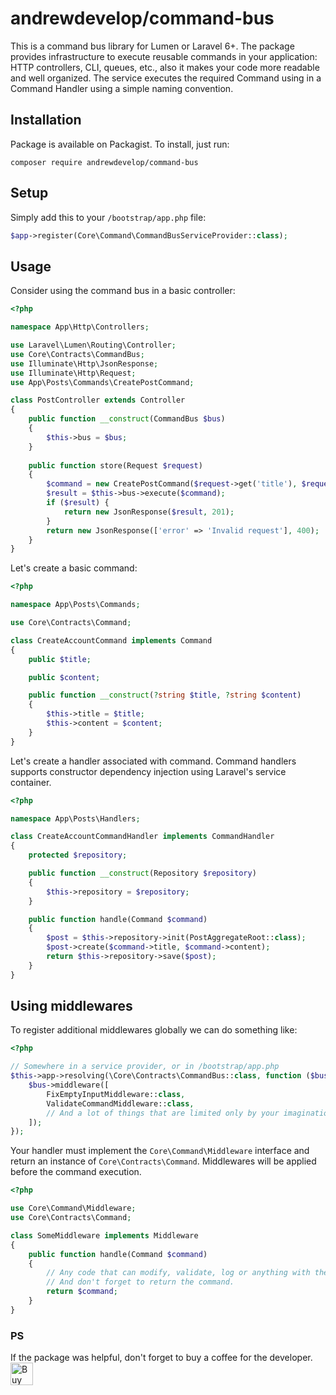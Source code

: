 # andrewdevelop/command-bus
This is a command bus library for Lumen or Laravel 6+. 
The package provides infrastructure to execute reusable commands in your application: HTTP controllers, CLI, queues, etc., also it makes your code more readable and well organized.
The service executes the required Command using in a Command Handler using a simple naming convention.

## Installation
Package is available on Packagist. To install, just run:
```text
composer require andrewdevelop/command-bus
```

## Setup
Simply add this to your `/bootstrap/app.php` file:
```php
$app->register(Core\Command\CommandBusServiceProvider::class);
```

## Usage
Consider using the command bus in a basic controller:
```php
<?php

namespace App\Http\Controllers;

use Laravel\Lumen\Routing\Controller; 
use Core\Contracts\CommandBus;
use Illuminate\Http\JsonResponse;
use Illuminate\Http\Request;
use App\Posts\Commands\CreatePostCommand;

class PostController extends Controller
{
    public function __construct(CommandBus $bus)
    {
        $this->bus = $bus;
    }
    
    public function store(Request $request)
    {
        $command = new CreatePostCommand($request->get('title'), $request->get('content'));
        $result = $this->bus->execute($command);
        if ($result) {
            return new JsonResponse($result, 201);
        }
        return new JsonResponse(['error' => 'Invalid request'], 400);
    }
}
```
Let's create a basic command:
```php
<?php

namespace App\Posts\Commands;

use Core\Contracts\Command;

class CreateAccountCommand implements Command
{
    public $title;  

    public $content;

    public function __construct(?string $title, ?string $content)
    {
        $this->title = $title;
        $this->content = $content;
    }
}
```

Let's create a handler associated with command.
Command handlers supports constructor dependency injection using Laravel's service container.
```php
<?php

namespace App\Posts\Handlers;

class CreateAccountCommandHandler implements CommandHandler
{
    protected $repository;

    public function __construct(Repository $repository)
    {
        $this->repository = $repository;
    }

    public function handle(Command $command)
    {
        $post = $this->repository->init(PostAggregateRoot::class);
        $post->create($command->title, $command->content);
        return $this->repository->save($post);
    }
}
```

## Using middlewares
To register additional middlewares globally we can do something like:
```php
<?php

// Somewhere in a service provider, or in /bootstrap/app.php
$this->app->resolving(\Core\Contracts\CommandBus::class, function ($bus, $app) {
    $bus->middleware([
        FixEmptyInputMiddleware::class,
        ValidateCommandMiddleware::class,
        // And a lot of things that are limited only by your imagination.
    ]);
});
```

Your handler must implement the `Core\Command\Middleware` interface and return an instance of `Core\Contracts\Command`.
Middlewares will be applied before the command execution.
```php
<?php

use Core\Command\Middleware;
use Core\Contracts\Command;

class SomeMiddleware implements Middleware 
{
    public function handle(Command $command)
    {
        // Any code that can modify, validate, log or anything with the command.
        // And don't forget to return the command.
        return $command;
    }
}
``` 

### PS
If the package was helpful, don't forget to buy a coffee for the developer. 
<a href='https://ko-fi.com/andrewdevelop' target='_blank'>
  <img height='36' style='border:0px;height:36px;' src='https://az743702.vo.msecnd.net/cdn/kofi3.png?v=2' border='0' alt='Buy Me a Coffee at ko-fi.com' />
</a>
